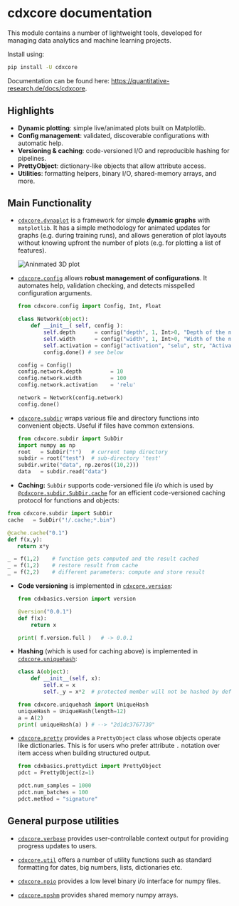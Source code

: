 # cdxcore documentation

This module contains a number of lightweight tools, developed for managing data analytics and machine learning projects.

Install using:

```bash
pip install -U cdxcore
```

Documentation can be found here: <https://quantitative-research.de/docs/cdxcore>.

## Highlights

- **Dynamic plotting**: simple live/animated plots built on Matplotlib.
- **Config management**: validated, discoverable configurations with automatic help.
- **Versioning & caching**: code-versioned I/O and reproducible hashing for pipelines.
- **PrettyObject**: dictionary-like objects that allow attribute access.
- **Utilities**: formatting helpers, binary I/O, shared-memory arrays, and more.

## Main Functionality

- [`cdxcore.dynaplot`](https://quantitative-research.de/docs/cdxcore/api/generated/cdxcore.dynaplot.html) is a framework for
  simple **dynamic graphs** with `matplotlib`. It has a simple methodology for
  animated updates for graphs (e.g. during training runs), and allows generation of plot layouts without knowing upfront
  the number of plots (e.g. for plotting a list of features).

  ![Aninmated 3D plot](https://quantitative-research.de/docs/cdxcore/_static/dynaplot3D.gif)

- [`cdxcore.config`](https://quantitative-research.de/docs/cdxcore/api/generated/cdxcore.config.html) allows **robust management of configurations**. It automates help, validation checking,
  and detects misspelled configuration arguments.

  ```python
  from cdxcore.config import Config, Int, Float

  class Network(object):
      def __init__( self, config ):
          self.depth      = config("depth", 1, Int>0, "Depth of the network")
          self.width      = config("width", 1, Int>0, "Width of the network")
          self.activation = config("activation", "selu", str, "Activation function")
          config.done() # see below

  config = Config()
  config.network.depth         = 10
  config.network.width         = 100
  config.network.activation    = 'relu'

  network = Network(config.network)
  config.done()
  ```

- [`cdxcore.subdir`](https://quantitative-research.de/docs/cdxcore/api/generated/cdxcore.subdir.html) wraps various file and directory functions into convenient objects. Useful if files have
  common extensions.

  ```python
  from cdxcore.subdir import SubDir
  import numpy as np
  root   = SubDir("!")   # current temp directory
  subdir = root("test")  # sub-directory 'test'
  subdir.write("data", np.zeros((10,2)))
  data   = subdir.read("data")
  ```

-  **Caching:** ``SubDir`` supports code-versioned file i/o which is used by [`@cdxcore.subdir.SubDir.cache`](file:///C:/Users/hans/OneDrive/Python3/packages/cdxcore/docs/build/html/api/generated/cdxcore.subdir.html#cdxcore.subdir.SubDir.cache)
  for an efficient code-versioned caching protocol for functions and objects:

  ```python
  from cdxcore.subdir import SubDir
  cache   = SubDir("!/.cache;*.bin")

  @cache.cache("0.1")
  def f(x,y):
     return x*y

  _ = f(1,2)    # function gets computed and the result cached
  _ = f(1,2)    # restore result from cache
  _ = f(2,2)    # different parameters: compute and store result
  ```

- **Code versioning** is implemented in [`cdxcore.version`](https://quantitative-research.de/docs/cdxcore/api/generated/cdxcore.version.html):

  ```python
  from cdxbasics.version import version

  @version("0.0.1")
  def f(x):
      return x

  print( f.version.full )   # -> 0.0.1
  ```

- **Hashing** (which is used for caching above) is implemented in [`cdxcore.uniquehash`](https://quantitative-research.de/docs/cdxcore/api/generated/cdxcore.uniquehash.html):

  ```python
  class A(object):
      def __init__(self, x):
          self.x = x
          self._y = x*2  # protected member will not be hashed by default

  from cdxcore.uniquehash import UniqueHash
  uniqueHash = UniqueHash(length=12)
  a = A(2)
  print( uniqueHash(a) ) # --> "2d1dc3767730"
  ```

- [`cdxcore.pretty`](https://quantitative-research.de/docs/cdxcore/api/generated/cdxcore.pretty.html) provides a ``PrettyObject`` class whose objects operate like dictionaries.
  This is for users who prefer attribute ``.`` notation over item access when building structured output.

  ```python
  from cdxbasics.prettydict import PrettyObject
  pdct = PrettyObject(z=1)

  pdct.num_samples = 1000
  pdct.num_batches = 100
  pdct.method = "signature"
  ```

## General purpose utilities

- [`cdxcore.verbose`](https://quantitative-research.de/docs/cdxcore/api/generated/cdxcore.verbose.html) provides user-controllable context output for providing progress updates to users.

- [`cdxcore.util`](https://quantitative-research.de/docs/cdxcore/api/generated/cdxcore.util.html) offers a number of utility functions such as standard formatting for dates, big numbers, lists,
  dictionaries etc.

- [`cdxcore.npio`](https://quantitative-research.de/docs/cdxcore/api/generated/cdxcore.npio.html) provides a low level binary i/o interface for numpy files.

- [`cdxcore.npshm`](https://quantitative-research.de/docs/cdxcore/api/generated/cdxcore.npshm.html) provides shared memory numpy arrays.
